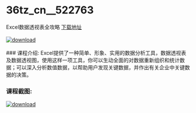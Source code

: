 # 36tz_cn__522763
Excel数据透视表全攻略
[下载地址](http://www.36tz.cn/article/522763 "下载地址")
<br/></br>[![download](http://36tz.cn/muke_img/2018_06_2-11-300x217.png "下载地址")](http://www.36tz.cn/article/522763 "下载地址")
<br/></br>### 课程介绍:
Excel提供了一种简单、形象、实用的数据分析工具，数据透视表及数据透视图，使用这样一项工具，你可以生动全面的对数据重新组织和统计数据；可以深入分析数值数据，以帮助用户发现关键数据，并作出有关企业中关键数据的决策。

### 课程截图:
[![download](http://36tz.cn/muke_img/2018_06_3-11.png "下载地址")](http://www.36tz.cn/article/522763 "下载地址")

